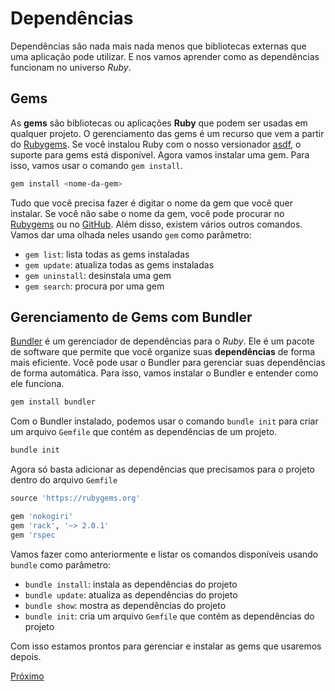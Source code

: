# Dependências

Dependências são nada mais nada menos que bibliotecas externas que uma aplicação pode utilizar. E nos vamos aprender como as dependências funcionam no universo *Ruby*.

## Gems

As **gems** são bibliotecas ou aplicações **Ruby** que podem ser usadas em qualquer projeto. O gerenciamento das gems é um recurso que vem a partir do [Rubygems](https://rubygems.org/). Se você instalou Ruby com o nosso versionador [asdf](/src/2-Ambiente/2-configuracao-de-ambiente.md), o suporte para gems está disponível. Agora vamos instalar uma gem. Para isso, vamos usar o comando `gem install`.

```bash
gem install <nome-da-gem>
```

Tudo que você precisa fazer é digitar o nome da gem que você quer instalar. Se você não sabe o nome da gem, você pode procurar no [Rubygems](https://rubygems.org/) ou no [GitHub](https://github.com/). Além disso, existem vários outros comandos. Vamos dar uma olhada neles usando `gem` como parâmetro:

- `gem list`: lista todas as gems instaladas
- `gem update`: atualiza todas as gems instaladas
- `gem uninstall`: desinstala uma gem
- `gem search`: procura por uma gem

## Gerenciamento de Gems com Bundler

[Bundler](https://bundler.io/) é um gerenciador de dependências para o *Ruby*. Ele é um pacote de software que permite que você organize suas **dependências** de forma mais eficiente. Você pode usar o Bundler para gerenciar suas dependências de forma automática. Para isso, vamos instalar o Bundler e entender como ele funciona.

```ruby
gem install bundler
```

Com o Bundler instalado, podemos usar o comando `bundle init` para criar um arquivo `Gemfile` que contém as dependências de um projeto.

```ruby
bundle init
```

Agora só basta adicionar as dependências que precisamos para o projeto dentro do arquivo `Gemfile`

```ruby
source 'https://rubygems.org'

gem 'nokogiri'
gem 'rack', '~> 2.0.1'
gem 'rspec
```

Vamos fazer como anteriormente e listar os comandos disponíveis usando `bundle` como parâmetro:

- `bundle install`: instala as dependências do projeto
- `bundle update`: atualiza as dependências do projeto
- `bundle show`: mostra as dependências do projeto
- `bundle init`: cria um arquivo `Gemfile` que contém as dependências do projeto

Com isso estamos prontos para gerenciar e instalar as gems que usaremos depois.

[Próximo](3-testes.md)
